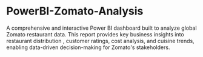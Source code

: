 # PowerBI-Zomato-Analysis
A comprehensive and interactive Power BI dashboard built to analyze global Zomato restaurant data. This report provides key business insights into restaurant distribution , customer ratings, cost analysis, and cuisine trends, enabling data-driven decision-making for Zomato's stakeholders.
